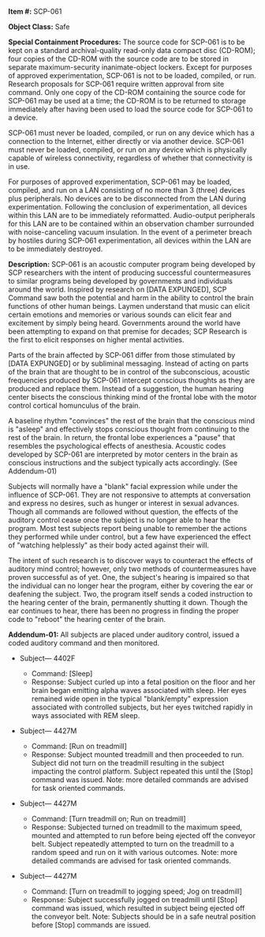 **Item #:** SCP-061

**Object Class:** Safe

**Special Containment Procedures:** The source code for SCP-061 is to be kept on a standard archival-quality read-only data compact disc (CD-ROM); four copies of the CD-ROM with the source code are to be stored in separate maximum-security inanimate-object lockers. Except for purposes of approved experimentation, SCP-061 is not to be loaded, compiled, or run. Research proposals for SCP-061 require written approval from site command. Only one copy of the CD-ROM containing the source code for SCP-061 may be used at a time; the CD-ROM is to be returned to storage immediately after having been used to load the source code for SCP-061 to a device.

SCP-061 must never be loaded, compiled, or run on any device which has a connection to the Internet, either directly or via another device. SCP-061 must never be loaded, compiled, or run on any device which is physically capable of wireless connectivity, regardless of whether that connectivity is in use.

For purposes of approved experimentation, SCP-061 may be loaded, compiled, and run on a LAN consisting of no more than 3 (three) devices plus peripherals. No devices are to be disconnected from the LAN during experimentation. Following the conclusion of experimentation, all devices within this LAN are to be immediately reformatted. Audio-output peripherals for this LAN are to be contained within an observation chamber surrounded with noise-canceling vacuum insulation. In the event of a perimeter breach by hostiles during SCP-061 experimentation, all devices within the LAN are to be immediately destroyed.

**Description:** SCP-061 is an acoustic computer program being developed by SCP researchers with the intent of producing successful countermeasures to similar programs being developed by governments and individuals around the world. Inspired by research on \[DATA EXPUNGED\], SCP Command saw both the potential and harm in the ability to control the brain functions of other human beings. Laymen understand that music can elicit certain emotions and memories or various sounds can elicit fear and excitement by simply being heard. Governments around the world have been attempting to expand on that premise for decades; SCP Research is the first to elicit responses on higher mental activities.

Parts of the brain affected by SCP-061 differ from those stimulated by \[DATA EXPUNGED\] or by subliminal messaging. Instead of acting on parts of the brain that are thought to be in control of the subconscious, acoustic frequencies produced by SCP-061 intercept conscious thoughts as they are produced and replace them. Instead of a suggestion, the human hearing center bisects the conscious thinking mind of the frontal lobe with the motor control cortical homunculus of the brain.

A baseline rhythm "convinces" the rest of the brain that the conscious mind is "asleep" and effectively stops conscious thought from continuing to the rest of the brain. In return, the frontal lobe experiences a "pause" that resembles the psychological effects of anesthesia. Acoustic codes developed by SCP-061 are interpreted by motor centers in the brain as conscious instructions and the subject typically acts accordingly. (See Addendum-01)

Subjects will normally have a "blank" facial expression while under the influence of SCP-061. They are not responsive to attempts at conversation and express no desires, such as hunger or interest in sexual advances. Though all commands are followed without question, the effects of the auditory control cease once the subject is no longer able to hear the program. Most test subjects report being unable to remember the actions they performed while under control, but a few have experienced the effect of "watching helplessly" as their body acted against their will.

The intent of such research is to discover ways to counteract the effects of auditory mind control; however, only two methods of countermeasures have proven successful as of yet. One, the subject's hearing is impaired so that the individual can no longer hear the program, either by covering the ear or deafening the subject. Two, the program itself sends a coded instruction to the hearing center of the brain, permanently shutting it down. Though the ear continues to hear, there has been no progress in finding the proper code to "reboot" the hearing center of the brain.

**Addendum-01:** All subjects are placed under auditory control, issued a coded auditory command and then monitored.

*   Subject— 4402F
    *   Command: \[Sleep\]
    *   Response: Subject curled up into a fetal position on the floor and her brain began emitting alpha waves associated with sleep. Her eyes remained wide open in the typical "blank/empty" expression associated with controlled subjects, but her eyes twitched rapidly in ways associated with REM sleep.

*   Subject— 4427M
    *   Command: \[Run on treadmill\]
    *   Response: Subject mounted treadmill and then proceeded to run. Subject did not turn on the treadmill resulting in the subject impacting the control platform. Subject repeated this until the \[Stop\] command was issued. Note: more detailed commands are advised for task oriented commands.

*   Subject— 4427M
    *   Command: \[Turn treadmill on; Run on treadmill\]
    *   Response: Subjected turned on treadmill to the maximum speed, mounted and attempted to run before being ejected off the conveyor belt. Subject repeatedly attempted to turn on the treadmill to a random speed and run on it with various outcomes. Note: more detailed commands are advised for task oriented commands.

*   Subject— 4427M
    *   Command: \[Turn on treadmill to jogging speed; Jog on treadmill\]
    *   Response: Subject successfully jogged on treadmill until \[Stop\] command was issued, which resulted in subject being ejected off the conveyor belt. Note: Subjects should be in a safe neutral position before \[Stop\] commands are issued.